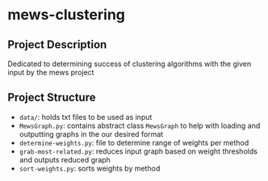 # mews-clustering

## Project Description
Dedicated to determining success of clustering algorithms with the given input by the mews project

## Project Structure
- `data/`: holds txt files to be used as input
- `MewsGraph.py`: contains abstract class `MewsGraph` to help with loading and outputting graphs in the our desired format
- `determine-weights.py`: file to determine range of weights per method
- `grab-most-related.py`: reduces input graph based on weight thresholds and outputs reduced graph
- `sort-weights.py`: sorts weights by method
